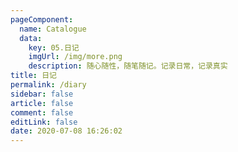 ```yaml
---
pageComponent: 
  name: Catalogue
  data: 
    key: 05.日记
    imgUrl: /img/more.png
    description: 随心随性，随笔随记。记录日常，记录真实
title: 日记
permalink: /diary
sidebar: false
article: false
comment: false
editLink: false
date: 2020-07-08 16:26:02
---
```

